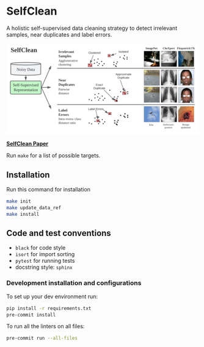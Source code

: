 # SelfClean
A holistic self-supervised data cleaning strategy to detect irrelevant samples, near duplicates and label errors.

<p align="center">
  <img src="assets/SelfClean_Teaser.svg">
</p>

[**SelfClean Paper**](https://arxiv.org/abs/2305.17048)

Run `make` for a list of possible targets.

## Installation
Run this command for installation
```bash
make init
make update_data_ref
make install
```

## Code and test conventions
- `black` for code style
- `isort` for import sorting
- `pytest` for running tests
- docstring style: `sphinx`

### Development installation and configurations
To set up your dev environment run:
```bash
pip install -r requirements.txt
pre-commit install
```
To run all the linters on all files:
```bash
pre-commit run --all-files
```
